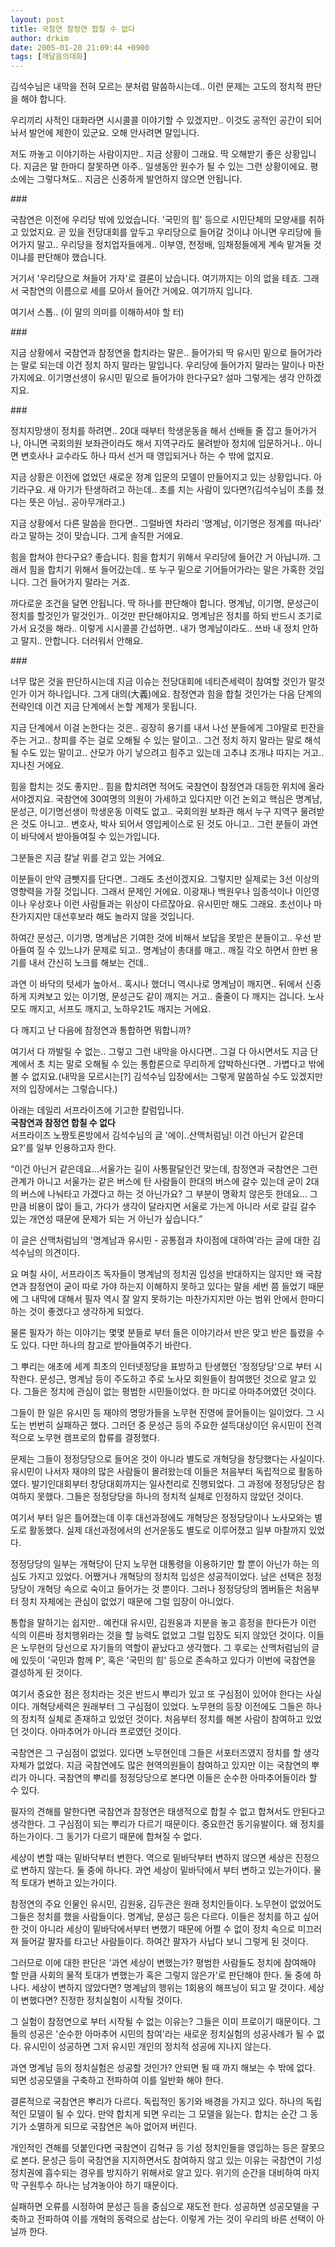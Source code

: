 ```yaml
---
layout: post
title: 국참연 참정연 합칠 수 없다
author: drkim
date: 2005-01-20 21:09:44 +0900
tags: [깨달음의대화]
---
```

김석수님은 내막을 전혀 모르는 분처럼 말씀하시는데.. 이런 문제는 고도의 정치적 판단을 해야 합니다.    
  
우리끼리 사적인 대화라면 시시콜콜 이야기할 수 있겠지만.. 이것도 공적인 공간이 되어놔서 발언에 제한이 있군요. 오해 안사려면 말입니다. 
  
  
저도 까놓고 이야기하는 사람이지만.. 지금 상황이 그래요. 딱 오해받기 좋은 상황입니다. 지금은 말 한마디 잘못하면 아주.. 일생동안 원수가 될 수 있는 그런 상황이에요. 평소에는 그렇다쳐도.. 지금은 신중하게 발언하지 않으면 안됩니다.    
  
\### 
  
  
국참연은 이전에 우리당 밖에 있었습니다. '국민의 힘' 등으로 시민단체의 모양새를 취하고 있었지요. 곧 있을 전당대회를 앞두고 우리당으로 들어갈 것이냐 아니면 우리당에 들어가지 말고.. 우리당을 정치업자들에게.. 이부영, 천정배, 임채정들에게 계속 맡겨둘 것이냐를 판단해야 했습니다.    
  
거기서 '우리당으로 쳐들어 가자'로 결론이 났습니다. 여기까지는 이의 없을 테죠. 그래서 국참연의 이름으로 세를 모아서 들어간 거에요. 여기까지 입니다.    
  
여기서 스톱.. (이 말의 의미를 이해하셔야 할 터)    
  
\###    
  
지금 상황에서 국참연과 참정연을 합치라는 말은.. 들어가되 딱 유시민 밑으로 들어가라는 말로 되는데 이건 정치 하지 말라는 말입니다. 우리당에 들어가지 말라는 말이나 마찬가지에요. 이기명선생이 유시민 밑으로 들어가야 한다구요? 설마 그렇게는 생각 안하겠지요.    
  
\### 
  
  
정치지망생이 정치를 하려면.. 20대 때부터 학생운동을 해서 선배들 줄 잡고 들어가거나, 아니면 국회의원 보좌관이라도 해서 지역구라도 물려받아 정치에 입문하거나.. 아니면 변호사나 교수라도 하나 따서 선거 때 영입되거나 하는 수 밖에 없지요.    
  
지금 상황은 이전에 없었던 새로운 정계 입문의 모델이 만들어지고 있는 상황입니다. 아기라구요. 새 아기가 탄생하려고 하는데.. 초를 치는 사람이 있다면?(김석수님이 초를 쳤다는 뜻은 아님.. 공아무개라고.)    
  
지금 상황에서 다른 말씀을 한다면.. 그럴바엔 차라리 '명계남, 이기명은 정계를 떠나라' 라고 말하는 것이 맞습니다. 그게 솔직한 거에요.    
  
힘을 합쳐야 한다구요? 좋습니다. 힘을 합치기 위해서 우리당에 들어간 거 아닙니까. 그래서 힘을 합치기 위해서 들어갔는데.. 또 누구 밑으로 기어들어가라는 말은 가혹한 것입니다. 그건 들어가지 말라는 거죠.    
  
까다로운 조건을 달면 안됩니다. 딱 하나를 판단해야 합니다. 명계남, 이기명, 문성근이 정치를 할것인가 말것인가.. 이것만 판단해야지요. 명계남은 정치를 하되 반드시 조기로 가서 요것을 해라.. 이렇게 시시콜콜 간섭하면.. 내가 명계남이라도.. 쓰바 내 정치 안하고 말지.. 안합니다. 더러워서 안해요.    
  
\### 
  
  
너무 많은 것을 판단하시는데 지금 이슈는 전당대회에 네티즌세력이 참여할 것인가 말것인가 이거 하나입니다. 그게 대의(大義)에요. 참정연과 힘을 합칠 것인가는 다음 단계의 전략인데 이건 지금 단계에서 논할 계제가 못됩니다.    
  
지금 단계에서 이걸 논한다는 것은.. 굉장히 용기를 내서 나선 분들에게 그야말로 핀잔을 주는 거고.. 창피를 주는 걸로 오해될 수 있는 말이고.. 그건 정치 하지 말라는 말로 해석될 수도 있는 말이고.. 산모가 아기 낳으려고 힘주고 있는데 고추냐 조개냐 따지는 거고.. 지나친 거에요. 
  
  
힘을 합치는 것도 좋지만.. 힘을 합치려면 적어도 국참연이 참정연과 대등한 위치에 올라서야겠지요. 국참연에 30여명의 의원이 가세하고 있다지만 이건 논외고 핵심은 명계남, 문성근, 이기명선생이 학생운동 이력도 없고.. 국회의원 보좌관 해서 누구 지역구 물려받은 것도 아니고.. 변호사, 박사 되어서 영입케이스로 된 것도 아니고.. 그런 분들이 과연 이 바닥에서 받아들여질 수 있는가입니다.    
  
그분들은 지금 칼날 위를 걷고 있는 거에요.    
  
이분들이 만약 금뺏지를 단다면.. 그래도 초선이겠지요. 그렇지만 실제로는 3선 이상의 영향력을 가질 것입니다. 그래서 문제인 거에요. 이광재나 백원우나 임종석이나 이인영이나 우상호나 이런 사람들과는 위상이 다르잖아요. 유시민만 해도 그래요. 초선이나 마찬가지지만 대선후보라 해도 놀라지 않을 것입니다.    
  
하여간 문성근, 이기명, 명계남은 기여한 것에 비해서 보답을 못받은 분들이고.. 우선 받아들여 질 수 있느냐가 문제로 되고.. 명계남이 총대를 매고.. 깨질 각오 하면서 한번 용기를 내서 간신히 노크를 해보는 건데..    
  
과연 이 바닥의 텃세가 높아서.. 혹시나 했더니 역시나로 명계남이 깨지면.. 뒤에서 신중하게 지켜보고 있는 이기명, 문성근도 같이 깨지는 거고.. 줄줄이 다 깨지는 겁니다. 노사모도 깨지고, 서프도 깨지고, 노하우21도 깨지는 거에요.    
  
다 깨지고 난 다음에 참정연과 통합하면 뭐합니까?    
  
여기서 다 까발릴 수 없는.. 그렇고 그런 내막을 아시다면.. 그걸 다 아시면서도 지금 단계에서 초 치는 말로 오해될 수 있는 통합론으로 무리하게 압박하신다면.. 가볍다고 밖에 볼 수 없지요.(내막을 모르시는[?] 김석수님 입장에서는 그렇게 말씀하실 수도 있겠지만 저의 입장에서는 그렇습니다.)    
   

  
  
아래는 데일리 서프라이즈에 기고한 칼럼입니다.   
**국참연과 참정연 합칠 수 없다**  
서프라이즈 노짱토론방에서 김석수님의 글 '에이..산맥처럼님! 이건 아닌거 같은데요?'를 일부 인용하고자 한다.   
  
“이건 아닌거 같은데요...서울가는 길이 사통팔달인건 맞는데, 참정연과 국참연은 그런 관계가 아니고 서울가는 같은 버스에 탄 사람들이 한대의 버스에 갈수 있는데 굳이 2대의 버스에 나눠타고 가겠다고 하는 것 아닌가요? 그 부분이 명확치 않은듯 한데요... 그만큼 비용이 많이 들고, 가다가 생각이 달라지면 서울로 가는게 아니라 서로 갈길 갈수 있는 개연성 때문에 문제가 되는 거 아닌가 싶습니다.”   
  
이 글은 산맥처럼님의 '명계남과 유시민 - 공통점과 차이점에 대하여'라는 글에 대한 김석수님의 의견이다.   
  
요 며칠 사이, 서프라이즈 독자들이 명계남의 정치권 입성을 반대하지는 않지만 왜 국참연과 참정연이 굳이 따로 가야 하는지 이해하지 못하고 있다는 말을 세번 쯤 들었기 때문에 그 내막에 대해서 필자 역시 잘 알지 못하기는 마찬가지지만 아는 범위 안에서 한마디 하는 것이 좋겠다고 생각하게 되었다.   
  
물론 필자가 하는 이야기는 몇몇 분들로 부터 들은 이야기라서 반은 맞고 반은 틀렸을 수도 있다. 다만 하나의 참고로 받아들여주기 바란다.   
  
그 뿌리는 애초에 세계 최초의 인터넷정당을 표방하고 탄생했던 '정정당당'으로 부터 시작한다. 문성근, 명계남 등이 주도하고 주로 노사모 회원들이 참여했던 것으로 알고 있다. 그들은 정치에 관심이 없는 평범한 시민들이었다. 한 마디로 아마추어였던 것이다.   
  
그들이 한 일은 유시민 등 재야의 명망가들을 노무현 진영에 끌어들이는 일이었다. 그 시도는 번번히 실패하곤 했다. 그러던 중 문성근 등의 주요한 설득대상이던 유시민이 전격적으로 노무현 캠프로의 합류를 결정했다.   
  
문제는 그들이 정정당당으로 들어온 것이 아니라 별도로 개혁당을 창당했다는 사실이다. 유시민이 나서자 재야의 많은 사람들이 몰려왔는데 이들은 처음부터 독립적으로 활동하였다. 발기인대회부터 창당대회까지는 일사천리로 진행되었다. 그 과정에 정정당당은 참여하지 못했다. 그들은 정정당당을 하나의 정치적 실체로 인정하지 않았던 것이다.   
  
여기서 부터 일은 틀어졌는데 이후 대선과정에도 개혁당은 정정당당이나 노사모와는 별도로 활동했다. 실제 대선과정에서의 선거운동도 별도로 이루어졌고 일부 마찰까지 있었다.   
  
정정당당의 일부는 개혁당이 단지 노무현 대통령을 이용하기만 할 뿐이 아닌가 하는 의심도 가지고 있었다. 어쨌거나 개혁당의 정치적 입성은 성공적이었다. 남은 선택은 정정당당이 개혁당 속으로 숙이고 들어가는 것 뿐이다. 그러나 정정당당의 멤버들은 처음부터 정치 자체에는 관심이 없었기 때문에 그럴 입장이 아니었다.   
  
통합을 말하기는 쉽지만.. 예컨대 유시민, 김원웅과 지분을 놓고 흥정을 한다든가 이런 식의 이른바 정치행위라는 것을 할 능력도 없었고 그럴 입장도 되지 않았던 것이다. 이들은 노무현의 당선으로 자기들의 역할이 끝났다고 생각했다. 그 후로는 산맥처럼님의 글에 있듯이 '국민과 함께 P', 혹은 '국민의 힘' 등으로 존속하고 있다가 이번에 국참연을 결성하게 된 것이다.   
  
여기서 중요한 점은 정치라는 것은 반드시 뿌리가 있고 또 구심점이 있어야 한다는 사실이다. 개혁당세력은 원래부터 그 구심점이 있었다. 노무현의 등장 이전에도 그들은 하나의 정치적 실체로 존재하고 있었던 것이다. 처음부터 정치를 해본 사람이 참여하고 있었던 것이다. 아마추어가 아니라 프로였던 것이다.   
  
국참연은 그 구심점이 없었다. 있다면 노무현인데 그들은 서포터즈였지 정치를 할 생각 자체가 없었다. 지금 국참연에도 많은 현역의원들이 참여하고 있지만 이는 국참연의 뿌리가 아니다. 국참연의 뿌리를 정정당당으로 본다면 이들은 순수한 아마추어들이라 할 수 있다.   
  
필자의 견해를 말한다면 국참연과 참정연은 태생적으로 합칠 수 없고 합쳐서도 안된다고 생각한다. 그 구심점이 되는 뿌리가 다르기 때문이다. 중요한건 동기유발이다. 왜 정치를 하는가이다. 그 동기가 다르기 때문에 합쳐질 수 없다.   
  
세상이 변할 때는 밑바닥부터 변한다. 역으로 밑바닥부터 변하지 않으면 세상은 진정으로 변하지 않는다. 둘 중에 하나다. 과연 세상이 밑바닥에서 부터 변하고 있는가이다. 물적 토대가 변하고 있는가이다.   
  
참정연의 주요 인물인 유시민, 김원웅, 김두관은 원래 정치인들이다. 노무현이 없었어도 그들은 정치를 했을 사람들이다. 명계남, 문성근 등은 다르다. 이들은 정치를 하고 싶어 한 것이 아니라 세상이 밑바닥에서부터 변했기 때문에 어쩔 수 없이 정치 속으로 미끄러져 들어갈 팔자를 타고난 사람들이다. 하여간 팔자가 사납다 보니 그렇게 된 것이다.   
  
그러므로 이에 대한 판단은 '과연 세상이 변했는가? 평범한 사람들도 정치에 참여해야 할 만큼 사회의 물적 토대가 변했는가 혹은 그렇지 않은가'로 판단해야 한다. 둘 중에 하나다. 세상이 변하지 않았다면? 명계남의 행위는 1회용의 해프닝이 되고 말 것이다. 세상이 변했다면? 진정한 정치실험이 시작될 것이다.   


    



    

        

        
            
            
            
        
        
  
그 실험이 참정연으로 부터 시작될 수 없는 이유는? 그들은 이미 프로이기 때문이다. 그들의 성공은 '순수한 아마추어 시민의 참여'라는 새로운 정치실험의 성공사례가 될 수 없다. 유시민이 성공하면 그저 유시민 개인의 정치적 성공에 지나지 않는다.   
  
과연 명계남 등의 정치실험은 성공할 것인가? 안되면 될 때 까지 해보는 수 밖에 없다. 되면 성공모델을 구축하고 전파하여 이를 일반화 해야 한다.   
  
결론적으로 국참연은 뿌리가 다르다. 독립적인 동기와 배경을 가지고 있다. 하나의 독립적인 모델이 될 수 있다. 만약 합치게 되면 우리는 그 모델을 잃는다. 합치는 순간 그 동기가 소멸하게 되므로 국참연은 녹아 없어져 버린다.   
  
개인적인 견해를 덧붙인다면 국참연이 김혁규 등 기성 정치인들을 영입하는 등은 잘못으로 본다. 문성근 등이 국참연을 지지하면서도 참여하지 않고 있는 이유는 국참연이 기성 정치권에 흡수되는 경우를 방지하기 위해서로 알고 있다. 위기의 순간을 대비하여 마지막 구원투수 하나는 남겨놓아야 하기 때문이다.   
  
실패하면 오류를 시정하여 문성근 등을 중심으로 재도전 한다. 성공하면 성공모델을 구축하고 전파하여 이를 개혁의 동력으로 삼는다. 이렇게 가는 것이 우리의 바른 선택이 아닐까 한다.